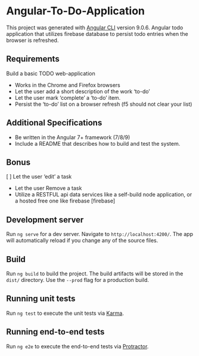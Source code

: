 # Angular-To-Do-Application
This project was generated with [Angular CLI](https://github.com/angular/angular-cli) version 9.0.6. Angular todo application that utilizes firebase database to persist todo entries when the browser is refreshed. 

## Requirements
Build a basic TODO web-application
* Works in the Chrome and Firefox browsers
* Let the user add a short description of the work ‘to-do’
* Let the user mark ‘complete’ a ‘to-do’ item.
* Persist the ‘to-do’ list on a browser refresh (f5 should not clear your list)

## Additional Specifications
* Be written in the Angular 7+ framework (7/8/9)
* Include a README that describes how to build and test the system.

## Bonus
[ ] Let the user ‘edit’ a task 
* Let the user Remove a task
* Utilize a RESTFUL api data services like a self-build node application, or a hosted free one like firebase [firebase]

## Development server

Run `ng serve` for a dev server. Navigate to `http://localhost:4200/`. The app will automatically reload if you change any of the source files.

## Build

Run `ng build` to build the project. The build artifacts will be stored in the `dist/` directory. Use the `--prod` flag for a production build.

## Running unit tests

Run `ng test` to execute the unit tests via [Karma](https://karma-runner.github.io).

## Running end-to-end tests

Run `ng e2e` to execute the end-to-end tests via [Protractor](http://www.protractortest.org/).